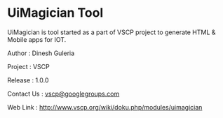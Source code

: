 UiMagician Tool
===============

UiMagician is tool started as a part of VSCP project to generate HTML &amp; Mobile apps for IOT.

Author  : Dinesh Guleria

Project : VSCP 

Release : 1.0.0

Contact Us : vscp@googlegroups.com 

Web Link : http://www.vscp.org/wiki/doku.php/modules/uimagician

